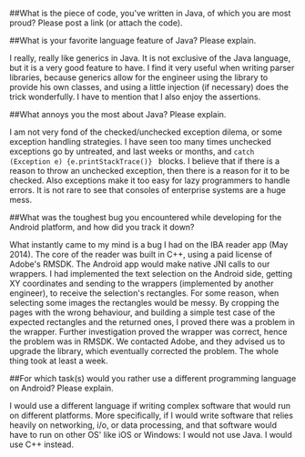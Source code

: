 ##What is the piece of code, you've written in Java, of which you are most proud? Please post a link (or attach the code).



##What is your favorite language feature of Java? Please explain.

I really, really like generics in Java. It is not exclusive of the Java language, but it is a very good feature to have. I find it very useful when writing parser libraries, because generics allow for the engineer using the library to provide his own classes, and using a little injection (if necessary) does the trick wonderfully. I have to mention that I also enjoy the assertions.

##What annoys you the most about Java? Please explain.

I am not very fond of the checked/unchecked exception dilema, or some exception handling strategies. I have seen too many times unchecked exceptions go by untreated, and last weeks or months, and `catch (Exception e) {e.printStackTrace()} ` blocks. I believe that if there is a reason to throw an unchecked exception, then there is a reason for it to be checked. Also exceptions make it too easy for lazy programmers to handle errors. It is not rare to see that consoles of enterprise systems are a huge mess.


##What was the toughest bug you encountered while developing for the Android platform, and how did you track it down?

What instantly came to my mind is a bug I had on the IBA reader app (May 2014). The core of the reader was built in C++, using a paid license of Adobe's RMSDK. The Android app would make native JNI calls to our wrappers. I had implemented the text selection on the Android side, getting XY coordinates and sending to the wrappers (implemented by another engineer), to receive the selection's rectangles. For some reason, when selecting some images the rectangles would be messy. By cropping the pages with the wrong behaviour, and building a simple test case of the expected rectangles and the returned ones, I proved there was a problem in the wrapper. Further investigation proved the wrapper was correct, hence the problem was in RMSDK. We contacted Adobe, and they advised us to upgrade the library, which eventually corrected the problem. The whole thing took at least a week.    

##For which task(s) would you rather use a different programming language on Android? Please explain.

I would use a different language if writing complex software that would run on different platforms. More specifically, if I would write software that relies heavily on networking, i/o, or data processing, and that software would have to run on other OS' like iOS or Windows: I would not use Java. I would use C++ instead. 